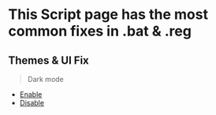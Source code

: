 # This Script page has the most common fixes in .bat  & .reg
## Themes & UI Fix
> Dark mode
- [Enable](https://en.wikipedia.org/wiki/Category:File_sharing)
- [Disable](https://en.wikipedia.org/wiki/Category:File_sharing)
